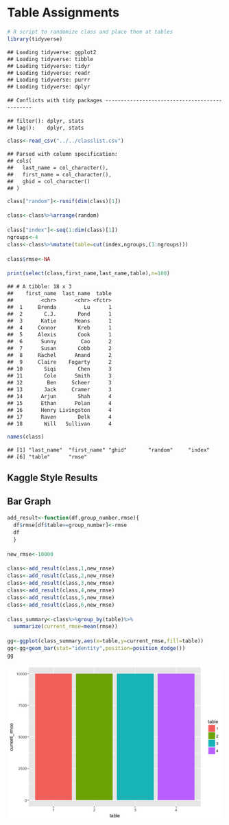 Table Assignments
================

``` r
# R script to randomize class and place them at tables
library(tidyverse)
```

    ## Loading tidyverse: ggplot2
    ## Loading tidyverse: tibble
    ## Loading tidyverse: tidyr
    ## Loading tidyverse: readr
    ## Loading tidyverse: purrr
    ## Loading tidyverse: dplyr

    ## Conflicts with tidy packages ----------------------------------------------

    ## filter(): dplyr, stats
    ## lag():    dplyr, stats

``` r
class<-read_csv("../../classlist.csv")
```

    ## Parsed with column specification:
    ## cols(
    ##   last_name = col_character(),
    ##   first_name = col_character(),
    ##   ghid = col_character()
    ## )

``` r
class["random"]<-runif(dim(class)[1])

class<-class%>%arrange(random)

class["index"]<-seq(1:dim(class)[1])
ngroups<-4
class<-class%>%mutate(table=cut(index,ngroups,(1:ngroups)))

class$rmse<-NA

print(select(class,first_name,last_name,table),n=100)
```

    ## # A tibble: 18 x 3
    ##    first_name  last_name  table
    ##         <chr>      <chr> <fctr>
    ##  1     Brenda         Lu      1
    ##  2       C.J.       Pond      1
    ##  3      Katie      Means      1
    ##  4     Connor       Kreb      1
    ##  5     Alexis       Cook      1
    ##  6      Sunny        Cao      2
    ##  7      Susan       Cobb      2
    ##  8     Rachel      Anand      2
    ##  9     Claire    Fogarty      2
    ## 10       Siqi       Chen      3
    ## 11       Cole      Smith      3
    ## 12        Ben     Scheer      3
    ## 13       Jack     Cramer      3
    ## 14      Arjun       Shah      4
    ## 15      Ethan      Polan      4
    ## 16      Henry Livingston      4
    ## 17      Raven       Delk      4
    ## 18       Will   Sullivan      4

``` r
names(class)
```

    ## [1] "last_name"  "first_name" "ghid"       "random"     "index"     
    ## [6] "table"      "rmse"

Kaggle Style Results
--------------------

Bar Graph
---------

``` r
add_result<-function(df,group_number,rmse){
  df$rmse[df$table==group_number]<-rmse
  df
  }

new_rmse<-10000

class<-add_result(class,1,new_rmse)
class<-add_result(class,2,new_rmse)
class<-add_result(class,3,new_rmse)
class<-add_result(class,4,new_rmse)
class<-add_result(class,5,new_rmse)
class<-add_result(class,6,new_rmse)

class_summary<-class%>%group_by(table)%>%
  summarize(current_rmse=mean(rmse))

gg<-ggplot(class_summary,aes(x=table,y=current_rmse,fill=table))
gg<-gg+geom_bar(stat="identity",position=position_dodge())
gg
```

![](table_assignments_files/figure-markdown_github-ascii_identifiers/unnamed-chunk-2-1.png)
